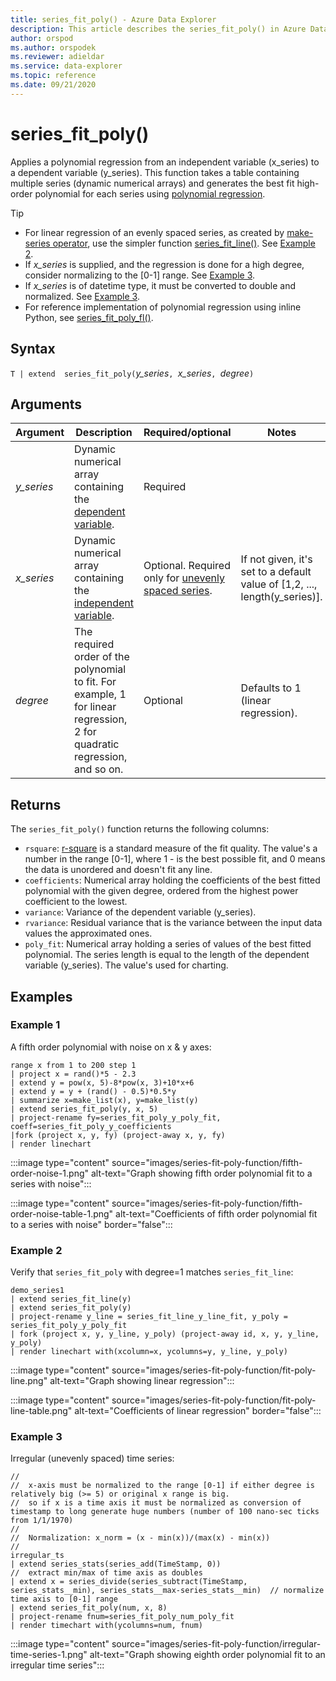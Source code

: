 ```yaml
---
title: series_fit_poly() - Azure Data Explorer
description: This article describes the series_fit_poly() in Azure Data Explorer.
author: orspod
ms.author: orspodek
ms.reviewer: adieldar
ms.service: data-explorer
ms.topic: reference
ms.date: 09/21/2020
---
```

# series_fit_poly()

Applies a polynomial regression from an independent variable (x_series) to a dependent variable (y_series). This function takes a table containing multiple series (dynamic numerical arrays) and generates the best fit high-order polynomial for each series using [polynomial regression](https://en.wikipedia.org/wiki/Polynomial_regression). 

> [!TIP]
> * For linear regression of an evenly spaced series, as created by [make-series operator](make-seriesoperator.md), use the simpler function [series_fit_line()](series-fit-linefunction.md). See [Example 2](#example-2).
> * If *x_series* is supplied, and the regression is done for a high degree, consider normalizing to the [0-1] range. See [Example 3](#example-3).
> * If *x_series* is of datetime type, it must be converted to double and normalized. See [Example 3](#example-3).
> * For reference implementation of polynomial regression using inline Python, see [series_fit_poly_fl()](../functions-library/series-fit-poly-fl.md).


## Syntax

`T | extend  series_fit_poly(`*y_series*`, `*x_series*`, `*degree*`)`
  
## Arguments

|Argument| Description| Required/optional| Notes|
|---|---|---|---|
| *y_series* | Dynamic numerical array containing the [dependent variable](https://en.wikipedia.org/wiki/Dependent_and_independent_variables). | Required |
| *x_series* | Dynamic numerical array containing the [independent variable](https://en.wikipedia.org/wiki/Dependent_and_independent_variables). | Optional. Required only for [unevenly spaced series](https://en.wikipedia.org/wiki/Unevenly_spaced_time_series). | If not given, it's set to a default value of [1,2, ..., length(y_series)].|
| *degree* | The required order of the polynomial to fit. For example, 1 for linear regression, 2 for quadratic regression, and so on. | Optional | Defaults to 1 (linear regression).|

## Returns

The `series_fit_poly()` function returns the following columns:

* `rsquare`: [r-square](https://en.wikipedia.org/wiki/Coefficient_of_determination) is a standard measure of the fit quality. The value's a number in the range [0-1], where 1 - is the best possible fit, and 0 means the data is unordered and doesn't fit any line.
* `coefficients`:  Numerical array holding the coefficients of the best fitted polynomial with the given degree, ordered from the highest power coefficient to the lowest.
* `variance`: Variance of the dependent variable (y_series).
* `rvariance`: Residual variance that is the variance between the input data values the approximated ones.
* `poly_fit`: Numerical array holding a series of values of the best fitted polynomial. The series length is equal to the length of the dependent variable (y_series). The value's used for charting.

## Examples

### Example 1

A fifth order polynomial with noise on x & y axes:

<!-- csl: https://help.kusto.windows.net/Samples -->
```kusto
range x from 1 to 200 step 1
| project x = rand()*5 - 2.3
| extend y = pow(x, 5)-8*pow(x, 3)+10*x+6
| extend y = y + (rand() - 0.5)*0.5*y
| summarize x=make_list(x), y=make_list(y)
| extend series_fit_poly(y, x, 5)
| project-rename fy=series_fit_poly_y_poly_fit, coeff=series_fit_poly_y_coefficients
|fork (project x, y, fy) (project-away x, y, fy)
| render linechart 
```

:::image type="content" source="images/series-fit-poly-function/fifth-order-noise-1.png" alt-text="Graph showing fifth order polynomial fit to a series with noise":::

:::image type="content" source="images/series-fit-poly-function/fifth-order-noise-table-1.png" alt-text="Coefficients of fifth order polynomial fit to  a series with noise" border="false":::

### Example 2

Verify that `series_fit_poly` with degree=1 matches `series_fit_line`:

<!-- csl: https://help.kusto.windows.net/Samples -->
```kusto
demo_series1
| extend series_fit_line(y)
| extend series_fit_poly(y)
| project-rename y_line = series_fit_line_y_line_fit, y_poly = series_fit_poly_y_poly_fit
| fork (project x, y, y_line, y_poly) (project-away id, x, y, y_line, y_poly) 
| render linechart with(xcolumn=x, ycolumns=y, y_line, y_poly)
```

:::image type="content" source="images/series-fit-poly-function/fit-poly-line.png" alt-text="Graph showing linear regression":::

:::image type="content" source="images/series-fit-poly-function/fit-poly-line-table.png" alt-text="Coefficients of linear regression" border="false":::
    
### Example 3

Irregular (unevenly spaced) time series:

<!-- csl: https://help.kusto.windows.net/Samples -->
```kusto
//
//  x-axis must be normalized to the range [0-1] if either degree is relatively big (>= 5) or original x range is big.
//  so if x is a time axis it must be normalized as conversion of timestamp to long generate huge numbers (number of 100 nano-sec ticks from 1/1/1970)
//
//  Normalization: x_norm = (x - min(x))/(max(x) - min(x))
//
irregular_ts
| extend series_stats(series_add(TimeStamp, 0))                                                                 //  extract min/max of time axis as doubles
| extend x = series_divide(series_subtract(TimeStamp, series_stats__min), series_stats__max-series_stats__min)  // normalize time axis to [0-1] range
| extend series_fit_poly(num, x, 8)
| project-rename fnum=series_fit_poly_num_poly_fit
| render timechart with(ycolumns=num, fnum)
```
:::image type="content" source="images/series-fit-poly-function/irregular-time-series-1.png" alt-text="Graph showing eighth order polynomial fit to an irregular time series":::
